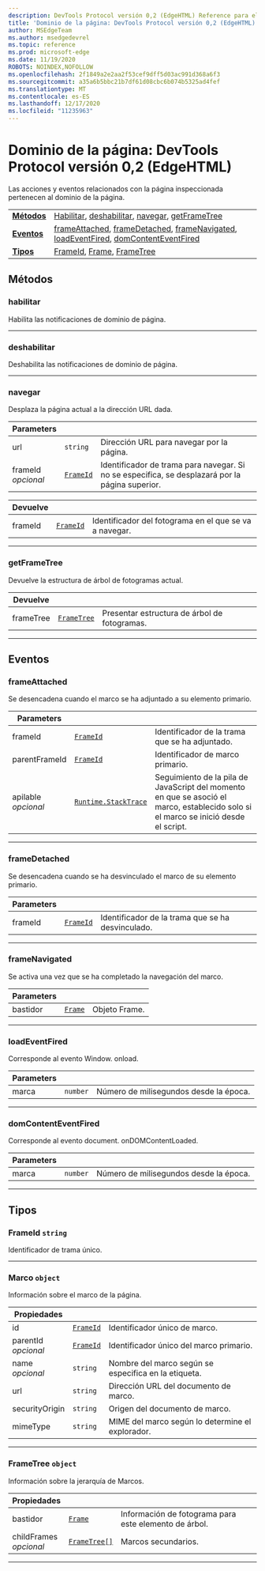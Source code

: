 ```yaml
---
description: DevTools Protocol versión 0,2 (EdgeHTML) Reference para el dominio de la página. Las acciones y eventos relacionados con la página inspeccionada pertenecen al dominio de la página.
title: 'Dominio de la página: DevTools Protocol versión 0,2 (EdgeHTML)'
author: MSEdgeTeam
ms.author: msedgedevrel
ms.topic: reference
ms.prod: microsoft-edge
ms.date: 11/19/2020
ROBOTS: NOINDEX,NOFOLLOW
ms.openlocfilehash: 2f1849a2e2aa2f53cef9dff5d03ac991d368a6f3
ms.sourcegitcommit: a35a6b5bbc21b7df61d08cbc6b074b5325ad4fef
ms.translationtype: MT
ms.contentlocale: es-ES
ms.lasthandoff: 12/17/2020
ms.locfileid: "11235963"
---
```

# Dominio de la página: DevTools Protocol versión 0,2 (EdgeHTML)  

Las acciones y eventos relacionados con la página inspeccionada pertenecen al dominio de la página.

| | |
|-|-|
| [**Métodos**](#methods) | [Habilitar](#enable), [deshabilitar](#disable), [navegar](#navigate), [getFrameTree](#getframetree) |
| [**Eventos**](#events) | [frameAttached](#frameattached), [frameDetached](#framedetached), [frameNavigated](#framenavigated), [loadEventFired](#loadeventfired), [domContentEventFired](#domcontenteventfired) |
| [**Tipos**](#types) | [FrameId](#frameid), [Frame](#frame), [FrameTree](#frametree) |
## Métodos

### habilitar
Habilita las notificaciones de dominio de página.

</p>

---

### deshabilitar 
Deshabilita las notificaciones de dominio de página.

</p>

---

### navegar
Desplaza la página actual a la dirección URL dada.

<table>
    <thead>
        <tr>
            <th>Parameters</th>
            <th></th>
            <th></th>
        </tr>
    </thead>
    <tbody>
        <tr>
            <td>url</td>
            <td><code class="flyout">string</code></td>
            <td>Dirección URL para navegar por la página.</td>
        </tr>
        <tr>
            <td>frameId <br/> <i>opcional</i></td>
            <td><a href="#frameid"><code class="flyout">FrameId</code></a></td>
            <td>Identificador de trama para navegar. Si no se especifica, se desplazará por la página superior.</td>
        </tr>
    </tbody>
</table>
<table>
    <thead>
        <tr>
            <th>Devuelve</th>
            <th></th>
            <th></th>
        </tr>
    </thead>
    <tbody>
        <tr>
            <td>frameId</td>
            <td><a href="#frameid"><code class="flyout">FrameId</code></a></td>
            <td>Identificador del fotograma en el que se va a navegar.</td>
        </tr>
    </tbody>
</table>
</p>

---

### getFrameTree
Devuelve la estructura de árbol de fotogramas actual.

<table>
    <thead>
        <tr>
            <th>Devuelve</th>
            <th></th>
            <th></th>
        </tr>
    </thead>
    <tbody>
        <tr>
            <td>frameTree</td>
            <td><a href="#frametree"><code class="flyout">FrameTree</code></a></td>
            <td>Presentar estructura de árbol de fotogramas.</td>
        </tr>
    </tbody>
</table>
</p>

---

## Eventos

### frameAttached
Se desencadena cuando el marco se ha adjuntado a su elemento primario.

<table>
    <thead>
        <tr>
            <th>Parameters</th>
            <th></th>
            <th></th>
        </tr>
    </thead>
    <tbody>
        <tr>
            <td>frameId</td>
            <td><a href="#frameid"><code class="flyout">FrameId</code></a></td>
            <td>Identificador de la trama que se ha adjuntado.</td>
        </tr>
        <tr>
            <td>parentFrameId</td>
            <td><a href="#frameid"><code class="flyout">FrameId</code></a></td>
            <td>Identificador de marco primario.</td>
        </tr>
        <tr>
            <td>apilable <br/> <i>opcional</i></td>
            <td><a href="runtime.md#stacktrace"><code class="flyout">Runtime.StackTrace</code></a></td>
            <td>Seguimiento de la pila de JavaScript del momento en que se asoció el marco, establecido solo si el marco se inició desde el script.</td>
        </tr>
    </tbody>
</table>
</p>

---

### frameDetached
Se desencadena cuando se ha desvinculado el marco de su elemento primario.

<table>
    <thead>
        <tr>
            <th>Parameters</th>
            <th></th>
            <th></th>
        </tr>
    </thead>
    <tbody>
        <tr>
            <td>frameId</td>
            <td><a href="#frameid"><code class="flyout">FrameId</code></a></td>
            <td>Identificador de la trama que se ha desvinculado.</td>
        </tr>
    </tbody>
</table>
</p>

---

### frameNavigated
Se activa una vez que se ha completado la navegación del marco.

<table>
    <thead>
        <tr>
            <th>Parameters</th>
            <th></th>
            <th></th>
        </tr>
    </thead>
    <tbody>
        <tr>
            <td>bastidor</td>
            <td><a href="#frame"><code class="flyout">Frame</code></a></td>
            <td>Objeto Frame.</td>
        </tr>
    </tbody>
</table>
</p>

---

### loadEventFired
Corresponde al evento Window. onload.

<table>
    <thead>
        <tr>
            <th>Parameters</th>
            <th></th>
            <th></th>
        </tr>
    </thead>
    <tbody>
        <tr>
            <td>marca</td>
            <td><code class="flyout">number</code></td>
            <td>Número de milisegundos desde la época.</td>
        </tr>
    </tbody>
</table>
</p>

---

### domContentEventFired
Corresponde al evento document. onDOMContentLoaded.

<table>
    <thead>
        <tr>
            <th>Parameters</th>
            <th></th>
            <th></th>
        </tr>
    </thead>
    <tbody>
        <tr>
            <td>marca</td>
            <td><code class="flyout">number</code></td>
            <td>Número de milisegundos desde la época.</td>
        </tr>
    </tbody>
</table>
</p>

---

## Tipos

### <a name="frameid"></a> FrameId `string`

Identificador de trama único.

</p>

---

### <a name="frame"></a> Marco `object`

Información sobre el marco de la página.

<table>
    <thead>
        <tr>
            <th>Propiedades</th>
            <th></th>
            <th></th>
        </tr>
    </thead>
    <tbody>
        <tr>
            <td>id</td>
            <td><a href="#frameid"><code class="flyout">FrameId</code></a></td>
            <td>Identificador único de marco.</td>
        </tr>
        <tr>
            <td>parentId <br/> <i>opcional</i></td>
            <td><a href="#frameid"><code class="flyout">FrameId</code></a></td>
            <td>Identificador único del marco primario.</td>
        </tr>
        <tr>
            <td>name <br/> <i>opcional</i></td>
            <td><code class="flyout">string</code></td>
            <td>Nombre del marco según se especifica en la etiqueta.</td>
        </tr>
        <tr>
            <td>url</td>
            <td><code class="flyout">string</code></td>
            <td>Dirección URL del documento de marco.</td>
        </tr>
        <tr>
            <td>securityOrigin</td>
            <td><code class="flyout">string</code></td>
            <td>Origen del documento de marco.</td>
        </tr>
        <tr>
            <td>mimeType</td>
            <td><code class="flyout">string</code></td>
            <td>MIME del marco según lo determine el explorador.</td>
        </tr>
    </tbody>
</table>
</p>

---

### <a name="frametree"></a> FrameTree `object`

Información sobre la jerarquía de Marcos.

<table>
    <thead>
        <tr>
            <th>Propiedades</th>
            <th></th>
            <th></th>
        </tr>
    </thead>
    <tbody>
        <tr>
            <td>bastidor</td>
            <td><a href="#frame"><code class="flyout">Frame</code></a></td>
            <td>Información de fotograma para este elemento de árbol.</td>
        </tr>
        <tr>
            <td>childFrames <br/> <i>opcional</i></td>
            <td><a href="#frametree"><code class="flyout">FrameTree[]</code></a></td>
            <td>Marcos secundarios.</td>
        </tr>
    </tbody>
</table>
</p>

---

